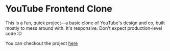 # YouTube Frontend Clone
This is a fun, quick project—a basic clone of YouTube's design and co, built mostly to mess around with. It's responsive. Don't expect production-level code :D

You can checkout the project [here](https://youtubeclone-static.vercel.app/)
